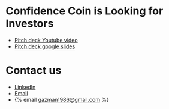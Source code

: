# Confidence Coin is Looking for Investors

 - [Pitch deck Youtube video](https://www.youtube.com/watch?v=6Pz0-9BCZxk)
 - [Pitch deck google slides](https://docs.google.com/presentation/d/1OMKAO8GPjUM9gSgODYrIE8wz79jblqllAQlusKp5BrQ/edit?usp=sharing)

# Contact us
 - [LinkedIn](https://www.linkedin.com/in/ilyagazman/)
 - [Email](mailto:gazman1986@email.com)
 - {% email gazman1986@gmail.com %}
